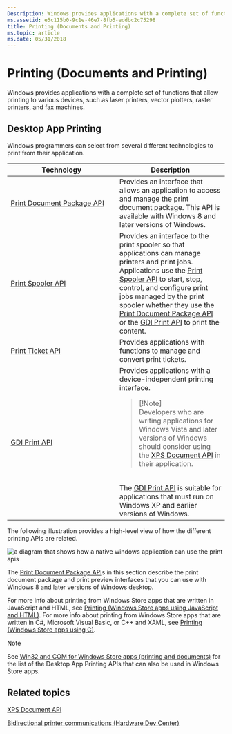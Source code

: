 ```yaml
---
Description: Windows provides applications with a complete set of functions that allow printing to various devices, such as laser printers, vector plotters, raster printers, and fax machines.
ms.assetid: e5c115b0-9c1e-46e7-8fb5-eddbc2c75298
title: Printing (Documents and Printing)
ms.topic: article
ms.date: 05/31/2018
---
```


# Printing (Documents and Printing)

Windows provides applications with a complete set of functions that allow printing to various devices, such as laser printers, vector plotters, raster printers, and fax machines.

## Desktop App Printing

Windows programmers can select from several different technologies to print from their application.



<table>
<colgroup>
<col style="width: 50%" />
<col style="width: 50%" />
</colgroup>
<thead>
<tr class="header">
<th>Technology</th>
<th>Description</th>
</tr>
</thead>
<tbody>
<tr class="odd">
<td><a href="/windows/desktop/printdocs/tailored-app-printing-api">Print Document Package API</a><br/></td>
<td>Provides an interface that allows an application to access and manage the print document package. This API is available with Windows 8 and later versions of Windows.<br/></td>
</tr>
<tr class="even">
<td><a href="print-spooler-api.md">Print Spooler API</a><br/></td>
<td>Provides an interface to the print spooler so that applications can manage printers and print jobs.<br/> Applications use the <a href="print-spooler-api.md">Print Spooler API</a> to start, stop, control, and configure print jobs managed by the print spooler whether they use the <a href="/windows/desktop/printdocs/tailored-app-printing-api">Print Document Package API</a> or the <a href="gdi-printing.md">GDI Print API</a> to print the content.<br/></td>
</tr>
<tr class="odd">
<td><a href="print-ticket-api.md">Print Ticket API</a><br/></td>
<td>Provides applications with functions to manage and convert print tickets.<br/></td>
</tr>
<tr class="even">
<td><a href="gdi-printing.md">GDI Print API</a><br/></td>
<td>Provides applications with a device-independent printing interface. <br/>
<blockquote>
[!Note]<br />
Developers who are writing applications for Windows Vista and later versions of Windows should consider using the <a href="/previous-versions/windows/desktop/dd316976(v=vs.85)">XPS Document API</a> in their application.
</blockquote>
<br/> The <a href="gdi-printing.md">GDI Print API</a> is suitable for applications that must run on Windows XP and earlier versions of Windows.<br/></td>
</tr>
</tbody>
</table>



 

The following illustration provides a high-level view of how the different printing APIs are related.

![a diagram that shows how a native windows application can use the print apis](images/print-apis.png)

 

The [Print Document Package API](./tailored-app-printing-api.md)s in this section describe the print document package and print preview interfaces that you can use with Windows 8 and later versions of Windows desktop.

For more info about printing from Windows Store apps that are written in JavaScript and HTML, see [Printing (Windows Store apps using JavaScript and HTML)](/previous-versions/windows/apps/hh465225(v=win.10)). For more info about printing from Windows Store apps that are written in C#, Microsoft Visual Basic, or C++ and XAML, see [Printing (Windows Store apps using C)](/previous-versions/windows/apps/hh465196(v=win.10)).

> [!Note]  
> See [Win32 and COM for Windows Store apps (printing and documents)](/uwp/win32-and-com/win32-and-com-for-uwp-apps) for the list of the Desktop App Printing APIs that can also be used in Windows Store apps.

 

## Related topics

<dl> <dt>

[XPS Document API](/previous-versions/windows/desktop/dd316976(v=vs.85))
</dt> <dt>

[Bidirectional printer communications (Hardware Dev Center)](/windows-hardware/drivers/print/bidirectional-communication)
</dt> </dl>

